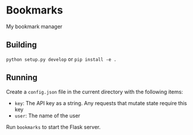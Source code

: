 # Bookmarks

My bookmark manager

## Building

`python setup.py develop` or `pip install -e .`

## Running

Create a `config.json` file in the current directory with the following items:

 - `key`: The API key as a string. Any requests that mutate state require this key
 - `user`: The name of the user

Run `bookmarks` to start the Flask server.
